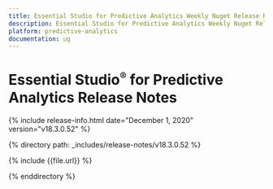 ```yaml
---
title: Essential Studio for Predictive Analytics Weekly Nuget Release Release Notes  
description: Essential Studio for Predictive Analytics Weekly Nuget Release Release Notes  
platform: predictive-analytics
documentation: ug
---
```


# Essential Studio<sup style="font-size:70%">&reg;</sup> for Predictive Analytics  Release Notes  

{% include release-info.html date="December 1, 2020"  version="v18.3.0.52" %} 


{% directory path: _includes/release-notes/v18.3.0.52 %}

{% include {{file.url}} %}

{% enddirectory %}